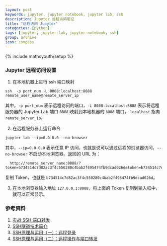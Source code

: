 ```yaml
---
layout: post
keywords: jupyter, jupyter notebook, jupyter lab, ssh
description: Jupyter 远程访问笔记
title: "远程访问 Jupyter"
categories: [python]
tags: [jupyter, jupyter-lab, jupyter-notebook, ssh]
group: archive
icon: compass
---
```

{% include mathsyouth/setup %}


### Jupyter 远程访问设置

1. 在本地机器上进行 ssh 端口映射
```shell
ssh  -p port_num -L 8008:localhost:8888 remote_user_name@remote_server_ip
```
其中，`-p port_num` 表示远程访问的端口，`-L 8008:localhost:8888` 表示将远程服务器的 Jupyter Lab 端口 `8888` 映射到本地机器的 `8008` 端口， `localhost` 指向 `remote_server_ip`。

2. 在远程服务器上运行命令
```shell
jupyter lab --ip=0.0.0.0 --no-browser 
```
其中，`--ip=0.0.0.0` 表示任意 IP 访问，也就是说可以通过远程的浏览器访问，`--no-browser` 不启动本地浏览器。返回的 URL 为：
```
  http://remote_server_name:8888/?token=b734514c7d82ac3f4c550280c4bab2f495474fb9dcad026d&token=b734514c7d82ac3f4c550280c4bab2f495474fb9dcad026d
```
复制 Token，也就是 `b734514c7d82ac3f4c550280c4bab2f495474fb9dcad026d`。

3. 在本地浏览器输入地址 `127.0.0.1:8008`，将上面的 Token 复制到输入框中，就可以正常显示。


### 参考资料

1. [实战 SSH 端口转发](https://www.ibm.com/developerworks/cn/linux/l-cn-sshforward/index.html)
2. [SSH隧道技术简介](https://blog.csdn.net/detrox/article/details/5542414)
3. [SSH原理与运用（一）：远程登录](http://www.ruanyifeng.com/blog/2011/12/ssh_remote_login.html)
4. [SSH原理与运用（二）：远程操作与端口转发](http://www.ruanyifeng.com/blog/2011/12/ssh_port_forwarding.html)
